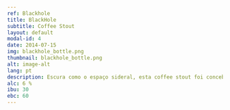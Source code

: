 ```yaml
---
ref: Blackhole
title: BlackHole
subtitle: Coffee Stout
layout: default
modal-id: 4
date: 2014-07-15
img: blackhole_bottle.png
thumbnail: blackhole_bottle.png
alt: image-alt
lang: pt
description: Escura como o espaço sideral, esta coffee stout foi concebida com os melhores grãos de café, moídos e mergulhados na vastidão negra do mosto durante a parte final da fervura. O aroma e sabor do café prefeitamente integrado no conjunto de maltes torrados criando uma cerveja que vai agradar a todos em especial aos amantes do café.
alc: 6 %
ibu: 30
ebc: 60
---
```

